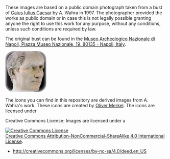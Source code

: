 
These images are based on a public domain photograph taken from a bust of
[Gaius Iulius Caesar](https://commons.wikimedia.org/wiki/File:Bust_of_Gaius_Iulius_Caesar_in_Naples.jpg)
by A. Wahra in 1997. The photographer provided the works as public domain
or in case this is not legally possible granting anyone the right to use
this work for any purpose, without any conditions, unless such
conditions are required by law.

The original bust can be found in the
[Museo Archeologico Nazionale di Napoli, Piazza Museo Nazionale, 19, 80135 - Napoli, Italy](http://cir.campania.beniculturali.it/museoarcheologiconazionale).

<img src="icon-caesar-128.png" />

The icons you can find in this repository are derived images from A. Wahra's work.
These icons are created by [Oliver Merkel](../../../AUTHORS). The icons are licensed under

  Creative Commons License: Images are licensed under a

  <a rel="license" href="http://creativecommons.org/licenses/by-nc-sa/4.0/"><img alt="Creative Commons License" style="border-width:0" src="https://i.creativecommons.org/l/by-nc-sa/4.0/88x31.png" /></a><br /><a rel="license" href="http://creativecommons.org/licenses/by-nc-sa/4.0/">Creative Commons Attribution-NonCommercial-ShareAlike 4.0 International License</a>.

* http://creativecommons.org/licenses/by-nc-sa/4.0/deed.en_US

